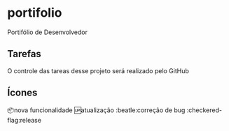 # portifolio
Portifólio de Desenvolvedor

## Tarefas

O controle das tareas desse projeto será realizado pelo GitHub

## Ícones

:package:nova funcionalidade
:up:atualização
:beatle:correção de bug
:checkered-flag:release